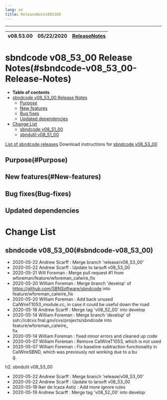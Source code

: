 ```yaml
---
lang: en
title: ReleaseNotes085300
---
```


 ------------------------------------------------------------------
| v08.53.00 | 05/22/2020  |  [ReleaseNotes](ReleaseNotes085300.html) |
| ---| --- | --- |



sbndcode v08_53_00 Release Notes(#sbndcode-v08_53_00-Release-Notes)
=======================================================================================

-   **Table of contents**
-   [sbndcode v08_53_00 Release Notes](#sbndcode-v08_53_00-Release-Notes)
    -   [Purpose](#Purpose)
    -   [New features](#New-features)
    -   [Bug fixes](#Bug-fixes)
    -   [Updated dependencies](#Updated-dependencies)
-   [Change List](#Change-List)
    -   [sbndcode v08\_51\_00](#sbndcode-v08_53_00)
    -   [sbndutil v08\_51\_00](#sbndutil-v08_53_00)

[List of sbndcode releases](List_of_SBND_code_releases.html)
Download instructions for [sbndcode v08_53_00](http://scisoft.fnal.gov/scisoft/bundles/sbnd/v08_53_00/sbndcode-v08_53_00.html)

Purpose(#Purpose)
---------------------------------------------------

New features(#New-features)
---------------------------------------------------

Bug fixes(Bug-fixes)
---------------------------------------------------

Updated dependencies
---------------------------------------------------

Change List
==========================================

sbndcode v08_53_00(#sbndcode-v08_53_00)
---------------------------------------------------

* 2020-05-22  Andrew Scarff : Merge branch 'release/v08_53_00'
* 2020-05-22  Andrew Scarff : Update to larsoft v08_53_00
* 2020-05-21  Will Foreman : Merge pull request #1 from wforeman/feature/wforeman_calwire_fix
* 2020-05-20  William Foreman : Merge branch 'develop' of https://github.com/SBNSoftware/sbndcode into feature/wforeman_calwire_fix
* 2020-05-20  William Foreman : Add back unused CalWireT1053_module.cc, in case it could be useful down the road
* 2020-05-18  Andrew Scarff : Merge tag 'v08_52_00' into develop
* 2020-05-14  William Foreman : Merge branch 'develop' of ssh://cdcvs.fnal.gov/cvs/projects/sbndcode into feature/wforeman_calwire_\
fix
* 2020-05-14  William Foreman : fixed minor errors and cleaned up code
* 2020-05-07  William Foreman : Remove CalWireT1053, which is not used
* 2020-05-07  William Foreman : Fix baseline subtraction functionality in CalWireSBND, which was previously not working due to a bu\
g.

h2. sbndutil v08_53_00

* 2020-05-22  Andrew Scarff : Merge branch 'release/v08_53_00'
* 2020-05-22  Andrew Scarff : Update to larsoft v08_53_00
* 2020-05-19  Iker de Icaza Astiz : Add more ignore rules
* 2020-05-19  Andrew Scarff : Merge tag 'v08_52_00' into develop

